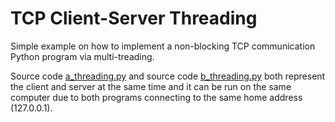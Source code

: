 # TCP Client-Server Threading

Simple example on how to implement a non-blocking TCP communication Python program via multi-treading.

Source code [a_threading.py](https://github.com/hafiz-kamilin/exercise_tcpClientServerThreading/blob/master/source/a_threading.py) and source code [b_threading.py](https://github.com/hafiz-kamilin/exercise_tcpClientServerThreading/blob/master/source/b_threading.py) both represent the client and server at the same time and it can be run on the same computer due to both programs connecting to the same home address (127.0.0.1).
